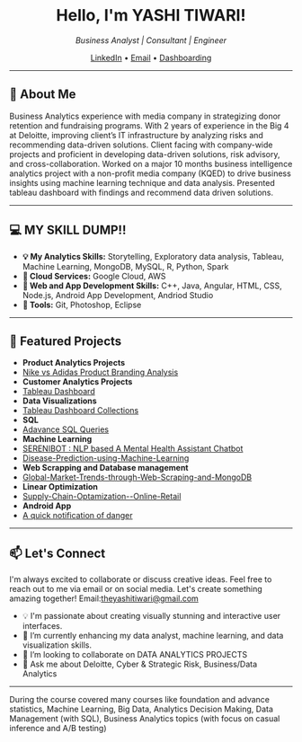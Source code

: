 <p align="center">
  <img src="https://yourimageurl.com/your-image.png" alt="">
</p>

<h1 align="center">Hello, I'm YASHI TIWARI!</h1>

<p align="center">
  <em>Business Analyst | Consultant | Engineer</em>
</p>

<p align="center">
  <a href="https://www.linkedin.com/in/yashi-tiwari-a991b6145/">LinkedIn</a> •
  <a href="theyashitiwari@gmail.com">Email</a> •
  <a href="https://public.tableau.com/app/profile/yashi.tiwari">Dashboarding</a>
</p>

---
## 🚀 About Me

Business Analytics experience with media company in strategizing donor retention and fundraising programs. With 2 years of experience in the Big 4 at Deloitte, improving client’s IT infrastructure by analyzing risks and recommending data-driven solutions. Client facing with company-wide projects and proficient in developing data-driven solutions, risk advisory, and cross-collaboration. 
Worked on a major 10 months business intelligence analytics project with a non-profit media company (KQED) to drive business insights using machine learning technique and data analysis. Presented tableau dashboard with findings and recommend data driven solutions. 

---

## 💻 MY SKILL DUMP!!
- **💡 My Analytics Skills:** Storytelling, Exploratory data analysis, Tableau, Machine Learning, MongoDB, MySQL, R, Python, Spark
- **💬 Cloud Services:** Google Cloud, AWS
- **🌱 Web and App Development Skills:** C++, Java, Angular, HTML, CSS, Node.js, Android App Development, Andriod Studio
- **👯 Tools:**  Git, Photoshop, Eclipse
---
## 🌟 Featured Projects

- **Product Analytics Projects** 
- [Nike vs Adidas Product Branding Analysis](https://github.com/theyashi/Nike-vs-Adidas-Product-Analysis)
- **Customer Analytics Projects** 
- [Tableau Dashboard](https://github.com/theyashi/Customer-Analysis-using-Tableau)
- **Data Visualizations**
- [Tableau Dashboard Collections](https://github.com/theyashi/Tableau-Dashboard-Collection)
- **SQL**
- [Adavance SQL Queries](https://github.com/theyashi/SQL-Queries-)
- **Machine Learning**
- [SERENIBOT : NLP based A Mental Health Assistant Chatbot](https://github.com/theyashi/SERENIBOT-NLP-based-A-Mental-Health-Assistant-Chatbot)
- [Disease-Prediction-using-Machine-Learning](https://github.com/theyashi/Disease-Prediction-using-Machine-Learning)
- **Web Scrapping and Database management**
- [Global-Market-Trends-through-Web-Scraping-and-MongoDB ](https://github.com/theyashi/Global-Market-Trends-through-Web-Scraping-and-MongoDB)
- **Linear Optimization**
- [Supply-Chain-Optamization--Online-Retail](https://github.com/theyashi/Supply-Chain-Optimization---Online-Retail-)
- **Android App**
- [A quick notification of danger](https://github.com/theyashi/quickstart-android)


---
## 📫 Let's Connect

I'm always excited to collaborate or discuss creative ideas. Feel free to reach out to me via email or on social media. Let's create something amazing together!
Email:theyashitiwari@gmail.com
- 💡 I'm passionate about creating visually stunning and interactive user interfaces.
- 🌱 I’m currently enhancing my data analyst, machine learning, and data visualization skills.
- 👯 I’m looking to collaborate on DATA ANALYTICS PROJECTS
- 💬 Ask me about Deloitte, Cyber & Strategic Risk, Business/Data Analytics
---

During the course covered many courses like foundation and advance statistics, Machine Learning, Big Data, Analytics Decision Making, Data Management (with SQL), Business Analytics topics (with focus on casual inference and A/B testing)
